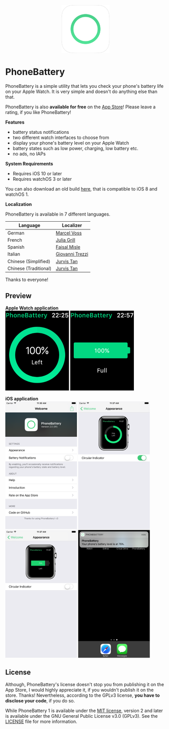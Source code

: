 <p align="center" >
<a href="https://itunes.apple.com/us/app/phonebattery-your-phones-battery/id1009278300?ls=1&mt=8"><img src="Preview/rounded_icon.png" alt="" width="150" height="150"/></a>
</p>

# PhoneBattery
PhoneBattery is a simple utility that lets you check your phone's battery life on your Apple Watch. It is very simple and doesn't do anything else than that.

PhoneBattery is also **available for free** on the [App Store](https://itunes.apple.com/us/app/phonebattery-your-phones-battery/id1009278300?ls=1&mt=8)! Please leave a rating, if you like PhoneBattery!

**Features**

* battery status notifications 
* two different watch interfaces to choose from
* display your phone's battery level on your Apple Watch
* battery states such as low power, charging, low battery etc.
* no ads, no IAPs

**System Requirements**

* Requires iOS 10 or later
* Requires watchOS 3 or later

You can also download an old build [here](https://github.com/marcelvoss/PhoneBattery/releases/tag/1.0.2), that is compatible to iOS 8 and watchOS 1.

**Localization**

PhoneBattery is available in 7 different languages.

| Language |  Localizer                                      |
|----------|------------------------------------------------ |
| German   | [Marcel Voss](https://github.com/marcelvoss)    |
| French   | [Julia Grill](https://github.com/juliastic)     |
| Spanish  | [Faisal Misle](https://github.com/fm)           |
| Italian  | [Giovanni Trezzi](https://twitter.com/yoller_)  |
| Chinese (Simplified) | [Jurvis Tan](https://twitter.com/jurvistan)  |
| Chinese (Traditional)  | [Jurvis Tan](https://twitter.com/jurvistan)  |

Thanks to everyone!

## Preview
**Apple Watch application**<br/>
<img src="Preview/watch_1.png" alt="" height="250"/> <img src="Preview/watch_2.png" alt="" height="250"/>

**iOS application**<br/>
<img src="Preview/phone_1.png" alt="" height="400"/>
<img src="Preview/phone_2.png" alt="" height="400"/>
<img src="Preview/phone_3.png" alt="" height="400"/>
<img src="Preview/phone_4.png" alt="" height="400"/>

## License
Although, PhoneBattery's license doesn't stop you from publishing it on the App Store, I would highly appreciate it, if you wouldn't publish it on the store. Thanks! Nevertheless, according to the GPLv3 license, **you have to disclose your code**, if you do so.

While PhoneBattery 1 is available under the [MIT license](https://github.com/marcelvoss/PhoneBattery/blob/2f5485bf5a3854e05e8fd1a66cb5704a609088a0/LICENSE.md), version 2 and later is available under the GNU General Public License v3.0 (GPLv3). See the [LICENSE](https://github.com/marcelvoss/PhoneBattery/blob/master/LICENSE.txt) file for more information.

